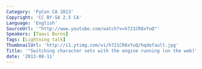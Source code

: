 ```yaml
---
Category: 'PyCon CA 2013'
Copyright: 'CC BY-SA 2.5 CA'
Language: 'English'
SourceUrl: '"http://www.youtube.com/watch?v=h721CR8xYuQ"'
Speakers: [Taavi Burns]
Tags: [Lightning talk]
ThumbnailUrl: 'http://i1.ytimg.com/vi/h721CR8xYuQ/hqdefault.jpg'
Title: '"Switching character sets with the engine running (on the web)"'
date: '2013-08-11'
---
```



